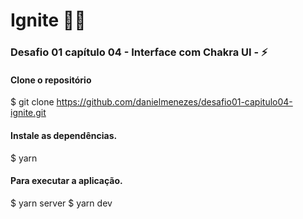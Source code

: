 # Ignite 🚀💜
### Desafio 01 capítulo 04 - Interface com Chakra UI - ⚡

#### Clone o repositório
$ git clone https://github.com/danielmenezes/desafio01-capitulo04-ignite.git

#### Instale as dependências.
$ yarn

#### Para executar a aplicação.
$ yarn server
$ yarn dev
